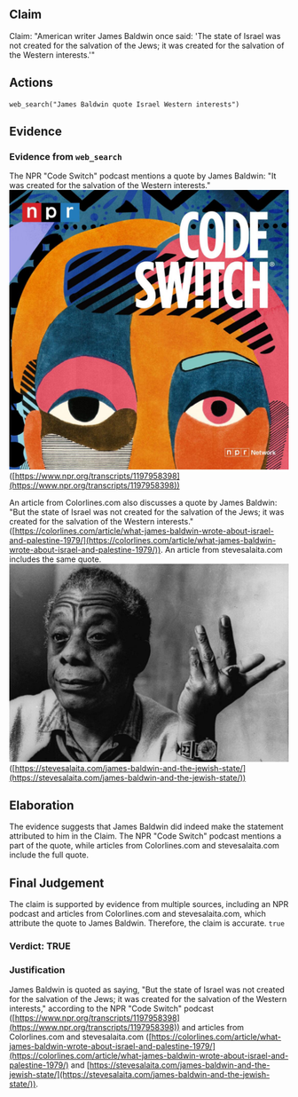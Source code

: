 ## Claim
Claim: "American writer James Baldwin once said: 'The state of Israel was not created for the salvation of the Jews; it was created for the salvation of the Western interests.'"

## Actions
```
web_search("James Baldwin quote Israel Western interests")
```

## Evidence
### Evidence from `web_search`
The NPR "Code Switch" podcast mentions a quote by James Baldwin: "It was created for the salvation of the Western interests." ![image 1603](media/2025-07-20_10-38-1753007895-738079.jpg) ([https://www.npr.org/transcripts/1197958398](https://www.npr.org/transcripts/1197958398))

An article from Colorlines.com also discusses a quote by James Baldwin: "But the state of Israel was not created for the salvation of the Jews; it was created for the salvation of the Western interests." ([https://colorlines.com/article/what-james-baldwin-wrote-about-israel-and-palestine-1979/](https://colorlines.com/article/what-james-baldwin-wrote-about-israel-and-palestine-1979/)). An article from stevesalaita.com includes the same quote. ![image 1606](media/2025-07-20_10-38-1753007907-553956.jpg) ([https://stevesalaita.com/james-baldwin-and-the-jewish-state/](https://stevesalaita.com/james-baldwin-and-the-jewish-state/))


## Elaboration
The evidence suggests that James Baldwin did indeed make the statement attributed to him in the Claim. The NPR "Code Switch" podcast mentions a part of the quote, while articles from Colorlines.com and stevesalaita.com include the full quote.


## Final Judgement
The claim is supported by evidence from multiple sources, including an NPR podcast and articles from Colorlines.com and stevesalaita.com, which attribute the quote to James Baldwin. Therefore, the claim is accurate. `true`


### Verdict: TRUE

### Justification
James Baldwin is quoted as saying, "But the state of Israel was not created for the salvation of the Jews; it was created for the salvation of the Western interests," according to the NPR "Code Switch" podcast ([https://www.npr.org/transcripts/1197958398](https://www.npr.org/transcripts/1197958398)) and articles from Colorlines.com and stevesalaita.com ([https://colorlines.com/article/what-james-baldwin-wrote-about-israel-and-palestine-1979/](https://colorlines.com/article/what-james-baldwin-wrote-about-israel-and-palestine-1979/) and [https://stevesalaita.com/james-baldwin-and-the-jewish-state/](https://stevesalaita.com/james-baldwin-and-the-jewish-state/)).
